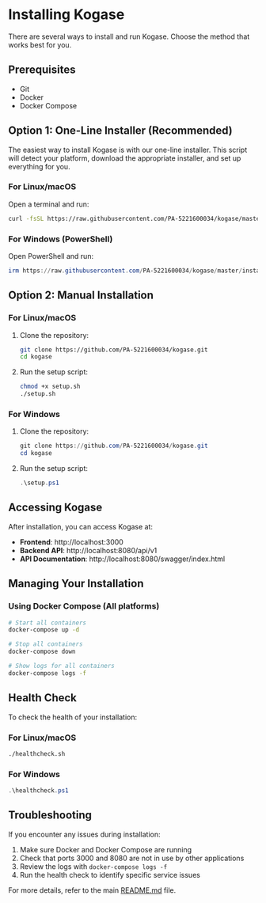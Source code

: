 # Installing Kogase

There are several ways to install and run Kogase. Choose the method that works best for you.

## Prerequisites

- Git
- Docker 
- Docker Compose

## Option 1: One-Line Installer (Recommended)

The easiest way to install Kogase is with our one-line installer. This script will detect your platform, download the appropriate installer, and set up everything for you.

### For Linux/macOS

Open a terminal and run:

```bash
curl -fsSL https://raw.githubusercontent.com/PA-5221600034/kogase/master/install.sh | bash
```

### For Windows (PowerShell)

Open PowerShell and run:

```powershell
irm https://raw.githubusercontent.com/PA-5221600034/kogase/master/install.ps1 | iex
```

## Option 2: Manual Installation

### For Linux/macOS

1. Clone the repository:
   ```bash
   git clone https://github.com/PA-5221600034/kogase.git
   cd kogase
   ```

2. Run the setup script:
   ```bash
   chmod +x setup.sh
   ./setup.sh
   ```

### For Windows

1. Clone the repository:
   ```powershell
   git clone https://github.com/PA-5221600034/kogase.git
   cd kogase
   ```

2. Run the setup script:
   ```powershell
   .\setup.ps1
   ```

## Accessing Kogase

After installation, you can access Kogase at:

- **Frontend**: http://localhost:3000
- **Backend API**: http://localhost:8080/api/v1
- **API Documentation**: http://localhost:8080/swagger/index.html

## Managing Your Installation

### Using Docker Compose (All platforms)

```bash
# Start all containers
docker-compose up -d

# Stop all containers
docker-compose down

# Show logs for all containers
docker-compose logs -f
```

## Health Check

To check the health of your installation:

### For Linux/macOS
```bash
./healthcheck.sh
```

### For Windows
```powershell
.\healthcheck.ps1
```

## Troubleshooting

If you encounter any issues during installation:

1. Make sure Docker and Docker Compose are running
2. Check that ports 3000 and 8080 are not in use by other applications
3. Review the logs with `docker-compose logs -f`
4. Run the health check to identify specific service issues

For more details, refer to the main [README.md](README.md) file. 